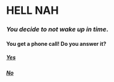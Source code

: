 # HELL NAH

### _You decide to not wake up in time_.
#### You get a phone call! Do you **answer** it?

##### [Yes](/opt3yes.md)
##### [No](/opt2no.md)